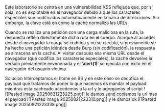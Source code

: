 Este laboratorio se centra en una vulnerabilidad XSS reflejada que, por sí sola, no es explotable en el navegador debido a que los caracteres especiales son codificados automáticamente en la barra de direcciones. Sin embargo, la clave está en cómo la caché normaliza las URLs.

Cuando se realiza una petición con una carga maliciosa en la ruta, la respuesta refleja directamente dicha ruta en el cuerpo. Aunque al acceder desde el navegador la carga se codifica y no se ejecuta, si previamente se ha hecho una petición idéntica desde Burp (sin codificación), la respuesta se almacena en la caché. Al visitar después esa misma URL desde el navegador (que codifica los caracteres especiales), la caché devuelve la versión previamente envenenada y el ‘**alert(1)**‘ se ejecuta con éxito en el navegador del usuario víctima.

Solucion
Interceptamos el home en BS
y en este caso se decofica el payload que tratamos de poner lo que hacemos es mandar el payload mientras esta cacheado accedemos a la url y le agregamos el script
![[Pasted image 20250821223225.png]]
le damos send 
copiamos la url mas el payload
![[Pasted image 20250821223310.png]]
y le damos ok
![[Pasted image 20250821223338.png]]
